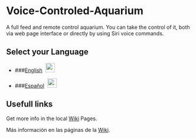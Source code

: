# Voice-Controled-Aquarium
A full feed and remote control aquarium. You can take the control of it, both via web page interface or directly by using Siri voice commands.

## Select your Language

* ###[English](README.en.md) <a href="https://github.com/Alblahm/Voice-Controled-Acuarium/blob/master/README.en.md"><img src="https://github.com/Alblahm/Voice-Controled-Acuarium/blob/master/img/Flag_of_Union.png" align="none" hspace="5" vspace="0" width="25px"></a>

* ###[Español](README.es.md) <a href="https://github.com/Alblahm/Voice-Controled-Acuarium/blob/master/README.es.md"><img src="https://github.com/Alblahm/Voice-Controled-Acuarium/blob/master/img/Flag_of_Spain.png" align="none" hspace="5" vspace="0" width="25px"></a>


## Usefull links
Get more info in the local [Wiki](https://github.com/Alblahm/Voice-Controled-Acuarium/wiki) Pages.

Más información en las páginas de la [Wiki](https://github.com/Alblahm/Voice-Controled-Acuarium/wiki).

